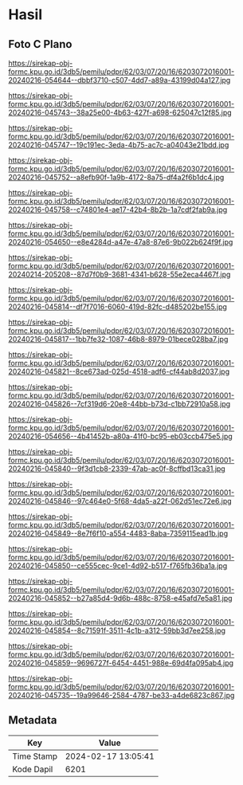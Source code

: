 # Hasil

## Foto C Plano

https://sirekap-obj-formc.kpu.go.id/3db5/pemilu/pdpr/62/03/07/20/16/6203072016001-20240216-054644--dbbf3710-c507-4dd7-a89a-43199d04a127.jpg

https://sirekap-obj-formc.kpu.go.id/3db5/pemilu/pdpr/62/03/07/20/16/6203072016001-20240216-045743--38a25e00-4b63-427f-a698-625047c12f85.jpg

https://sirekap-obj-formc.kpu.go.id/3db5/pemilu/pdpr/62/03/07/20/16/6203072016001-20240216-045747--19c191ec-3eda-4b75-ac7c-a04043e21bdd.jpg

https://sirekap-obj-formc.kpu.go.id/3db5/pemilu/pdpr/62/03/07/20/16/6203072016001-20240216-045752--a8efb90f-1a9b-4172-8a75-df4a2f6b1dc4.jpg

https://sirekap-obj-formc.kpu.go.id/3db5/pemilu/pdpr/62/03/07/20/16/6203072016001-20240216-045758--c74801e4-ae17-42b4-8b2b-1a7cdf2fab9a.jpg

https://sirekap-obj-formc.kpu.go.id/3db5/pemilu/pdpr/62/03/07/20/16/6203072016001-20240216-054650--e8e4284d-a47e-47a8-87e6-9b022b624f9f.jpg

https://sirekap-obj-formc.kpu.go.id/3db5/pemilu/pdpr/62/03/07/20/16/6203072016001-20240214-205208--87d7f0b9-3681-4341-b628-55e2eca4467f.jpg

https://sirekap-obj-formc.kpu.go.id/3db5/pemilu/pdpr/62/03/07/20/16/6203072016001-20240216-045814--df7f7016-6060-419d-82fc-d485202be155.jpg

https://sirekap-obj-formc.kpu.go.id/3db5/pemilu/pdpr/62/03/07/20/16/6203072016001-20240216-045817--1bb7fe32-1087-46b8-8979-01bece028ba7.jpg

https://sirekap-obj-formc.kpu.go.id/3db5/pemilu/pdpr/62/03/07/20/16/6203072016001-20240216-045821--8ce673ad-025d-4518-adf6-cf44ab8d2037.jpg

https://sirekap-obj-formc.kpu.go.id/3db5/pemilu/pdpr/62/03/07/20/16/6203072016001-20240216-045826--7cf319d6-20e8-44bb-b73d-c1bb72910a58.jpg

https://sirekap-obj-formc.kpu.go.id/3db5/pemilu/pdpr/62/03/07/20/16/6203072016001-20240216-054656--4b41452b-a80a-41f0-bc95-eb03ccb475e5.jpg

https://sirekap-obj-formc.kpu.go.id/3db5/pemilu/pdpr/62/03/07/20/16/6203072016001-20240216-045840--9f3d1cb8-2339-47ab-ac0f-8cffbd13ca31.jpg

https://sirekap-obj-formc.kpu.go.id/3db5/pemilu/pdpr/62/03/07/20/16/6203072016001-20240216-045846--97c464e0-5f68-4da5-a22f-062d51ec72e6.jpg

https://sirekap-obj-formc.kpu.go.id/3db5/pemilu/pdpr/62/03/07/20/16/6203072016001-20240216-045849--8e7f6f10-a554-4483-8aba-7359115ead1b.jpg

https://sirekap-obj-formc.kpu.go.id/3db5/pemilu/pdpr/62/03/07/20/16/6203072016001-20240216-045850--ce555cec-9ce1-4d92-b517-f765fb36ba1a.jpg

https://sirekap-obj-formc.kpu.go.id/3db5/pemilu/pdpr/62/03/07/20/16/6203072016001-20240216-045852--b27a85d4-9d6b-488c-8758-e45afd7e5a81.jpg

https://sirekap-obj-formc.kpu.go.id/3db5/pemilu/pdpr/62/03/07/20/16/6203072016001-20240216-045854--8c71591f-3511-4c1b-a312-59bb3d7ee258.jpg

https://sirekap-obj-formc.kpu.go.id/3db5/pemilu/pdpr/62/03/07/20/16/6203072016001-20240216-045859--9696727f-6454-4451-988e-69d4fa095ab4.jpg

https://sirekap-obj-formc.kpu.go.id/3db5/pemilu/pdpr/62/03/07/20/16/6203072016001-20240216-045735--19a99646-2584-4787-be33-a4de6823c867.jpg


## Metadata

| Key        | Value               |
| ---------- | ------------------- |
| Time Stamp | 2024-02-17 13:05:41 |
| Kode Dapil | 6201                |



